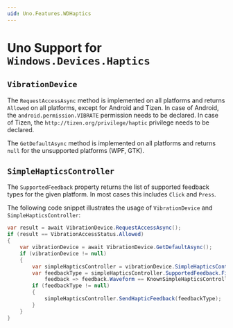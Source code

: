 ```yaml
---
uid: Uno.Features.WDHaptics
---
```


# Uno Support for `Windows.Devices.Haptics`

## `VibrationDevice`

The `RequestAccessAsync` method is implemented on all platforms and returns `Allowed` on all platforms, except for Android and Tizen. In case of Android, the `android.permission.VIBRATE` permission needs to be declared. In case of Tizen, the `http://tizen.org/privilege/haptic` privilege needs to be declared.

The `GetDefaultAsync` method is implemented on all platforms and returns `null` for the unsupported platforms (WPF, GTK).

## `SimpleHapticsController`

The `SupportedFeedback` property returns the list of supported feedback types for the given platform. In most cases this includes `Click` and `Press`.

The following code snippet illustrates the usage of `VibrationDevice` and `SimpleHapticsController`:

```csharp
var result = await VibrationDevice.RequestAccessAsync();
if (result == VibrationAccessStatus.Allowed)
{
    var vibrationDevice = await VibrationDevice.GetDefaultAsync();
    if (vibrationDevice != null)
    {
        var simpleHapticsController = vibrationDevice.SimpleHapticsController;
        var feedbackType = simpleHapticsController.SupportedFeedback.FirstOrDefault(
            feedback => feedback.Waveform == KnownSimpleHapticsControllerWaveforms.Press);
        if (feedbackType != null)
        {
            simpleHapticsController.SendHapticFeedback(feedbackType);
        }
    }
}
```
